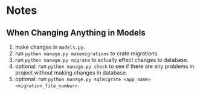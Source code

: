 # Notes

## When Changing Anything in Models

1. make changes in `models.py`.
2. run `python manage.py makemigrations` to crate migrations.
3. run `python manage.py migrate` to actually effect changes to database.
4. optional: run `python manage.py check` to see if there are any problems in project without making changes in database.
5. optional: run `python manage.py sqlmigrate <app_name> <migration_file_number>`.
